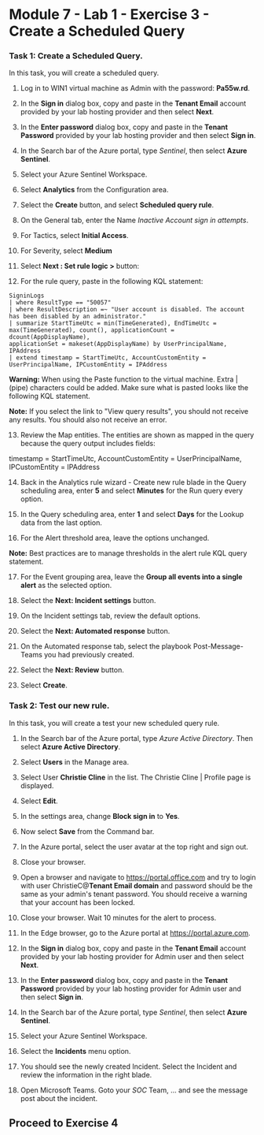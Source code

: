 # Module 7 - Lab 1 - Exercise 3 - Create a Scheduled Query

### Task 1: Create a Scheduled Query.

In this task, you will create a scheduled query.

1. Log in to WIN1 virtual machine as Admin with the password: **Pa55w.rd**.  

2. In the **Sign in** dialog box, copy and paste in the **Tenant Email** account provided by your lab hosting provider and then select **Next**.

3. In the **Enter password** dialog box, copy and paste in the **Tenant Password** provided by your lab hosting provider and then select **Sign in**.

4. In the Search bar of the Azure portal, type *Sentinel*, then select **Azure Sentinel**.

5. Select your Azure Sentinel Workspace.

6. Select **Analytics** from the Configuration area.

7. Select the **Create** button, and select **Scheduled query rule**.

8. On the General tab, enter the Name *Inactive Account sign in attempts*.

9. For Tactics, select **Initial Access**.

10. For Severity, select **Medium**

11. Select **Next : Set rule logic >** button:

12. For the rule query, paste in the following KQL statement:

```KQL
SigninLogs
| where ResultType == "50057"
| where ResultDescription =~ "User account is disabled. The account has been disabled by an administrator."
| summarize StartTimeUtc = min(TimeGenerated), EndTimeUtc = max(TimeGenerated), count(), applicationCount = dcount(AppDisplayName), 
applicationSet = makeset(AppDisplayName) by UserPrincipalName, IPAddress
| extend timestamp = StartTimeUtc, AccountCustomEntity = UserPrincipalName, IPCustomEntity = IPAddress
```

**Warning:** When using the Paste function to the virtual machine.  Extra | (pipe) characters could be added.  Make sure what is pasted looks like the following KQL statement.

**Note:** If you select the link to "View query results", you should not receive any results.  You should also not receive an error.  

13. Review the Map entities.  The entities are shown as mapped in the query because the query output includes fields:

timestamp = StartTimeUtc, AccountCustomEntity = UserPrincipalName, IPCustomEntity = IPAddress

14. Back in the Analytics rule wizard - Create new rule blade in the Query scheduling area, enter **5** and select **Minutes** for the Run query every option.

15. In the Query scheduling area, enter **1** and select **Days** for the Lookup data from the last option.

16. For the Alert threshold area, leave the options unchanged.

**Note:** Best practices are to manage thresholds in the alert rule KQL query statement.

17. For the Event grouping area, leave the **Group all events into a single alert** as the selected option.

18. Select the **Next: Incident settings** button.  

19. On the Incident settings tab, review the default options.

20. Select the **Next: Automated response** button.

21. On the Automated response tab, select the playbook Post-Message-Teams you had previously created.

22. Select the **Next: Review** button.
  
23. Select **Create**.

### Task 2: Test our new rule.

In this task, you will create a test your new scheduled query rule.

1. In the Search bar of the Azure portal, type *Azure Active Directory*. Then select **Azure Active Directory**.

2. Select **Users** in the Manage area.

3. Select User **Christie Cline** in the list. The Christie Cline | Profile page is displayed.

4. Select **Edit**.

5. In the settings area, change **Block sign in** to **Yes**.

6. Now select **Save** from the Command bar.

7. In the Azure portal, select the user avatar at the top right and sign out.

8. Close your browser.

9. Open a browser and navigate to https://portal.office.com and try to login with user ChristieC@**Tenant Email domain** and password should be the same as your admin's tenant password.  You should receive a warning that your account has been locked.

10. Close your browser. Wait 10 minutes for the alert to process.

11.  In the Edge browser, go to the Azure portal at https://portal.azure.com.

12. In the **Sign in** dialog box, copy and paste in the **Tenant Email** account provided by your lab hosting provider for Admin user and then select **Next**.

13. In the **Enter password** dialog box, copy and paste in the **Tenant Password** provided by your lab hosting provider for Admin user and then select **Sign in**.

14. In the Search bar of the Azure portal, type *Sentinel*, then select **Azure Sentinel**.

15. Select your Azure Sentinel Workspace.

16. Select the **Incidents** menu option.

17. You should see the newly created Incident.  Select the Incident and review the information in the right blade.

18. Open Microsoft Teams. Goto your *SOC* Team, ... and see the message post about the incident.

## Proceed to Exercise 4
